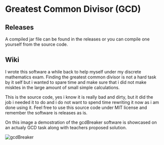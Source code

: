 # Greatest Common Divisor (GCD)
## Releases
A compiled jar file can be found in the releases or you can compile one yourself from the source code.

## Wiki
I wrote this software a while back to help myself under my discrete mathematics exam. Finding the greatest common divisor is not a hard task by it self but i wanted to spare time and make sure that i did not make misktes in the large amount of small simple calculations.

This is the source code, yes i know it is really bad and dirty, but it did the job i needed it to do and i do not want to spend time rewriting it now as i am done using it. Feel free to use this source code under MIT license and remember the software is releases as is.

On this image a demostration of the gcdBreaker software is showcased on an actualy GCD task along with teachers proposed solution.

![gcdBreaker](https://i.imgur.com/E8jkw04.png)
